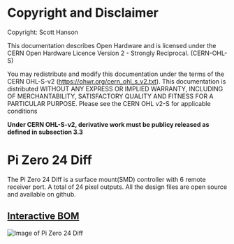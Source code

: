 # Copyright and Disclaimer
Copyright: Scott Hanson

This documentation describes Open Hardware and is licensed under the CERN Open Hardware Licence Version 2 - Strongly Reciprocal. (CERN-OHL-S)

You may redistribute and modify this documentation under the terms of the CERN OHL-S-v2 (https://ohwr.org/cern_ohl_s_v2.txt). This documentation is distributed WITHOUT ANY EXPRESS OR IMPLIED WARRANTY, INCLUDING OF MERCHANTABILITY, SATISFACTORY QUALITY AND FITNESS FOR A PARTICULAR PURPOSE. Please see the CERN OHL v2-S for applicable conditions

**Under CERN OHL-S-v2, derivative work must be publicy released as defined in subsection 3.3**

# Pi Zero 24 Diff

The Pi Zero 24 Diff is a surface mount(SMD) controller with 6 remote receiver port. A total of 24 pixel outputs. All the design files are open source and available on github.

## [Interactive BOM](https://computergeek1507.github.io/PB_16/Pi_Zero_24_Diff_SMD/bom/ibom)

![Image of Pi Zero 24 Diff](https://github.com/computergeek1507/PB_16/raw/master/Pi_Zero_24_Diff_SMD/Pi_Zero_24_Diff.png)



